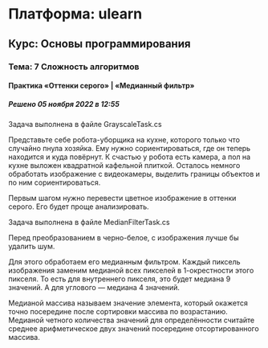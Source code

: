 # Платформа: ulearn
## Курс: Основы программирования
### Тема: 7 Сложность алгоритмов
#### Практика «Оттенки серого» | «Медианный фильтр»
##### Решено 05 ноября 2022 в 12:55

Задача выполнена в файле GrayscaleTask.cs

Представьте себе робота-уборщика на кухне, которого только что случайно пнула хозяйка. Ему нужно сориентироваться, где он теперь находится и куда повёрнут. К счастью у робота есть камера, а пол на кухне выложен квадратной кафельной плиткой. Осталось немного обработать изображение с видеокамеры, выделить границы объектов и по ним сориентироваться.

Первым шагом нужно перевести цветное изображение в оттенки серого. Его будет проще анализировать.

Задача выполнена в файле MedianFilterTask.cs

Перед преобразованием в черно-белое, с изображения лучше бы удалить шум.

Для этого обработаем его медианным фильтром. Каждый пиксель изображения заменим медианой всех пикселей в 1-окрестности этого пикселя. То есть для внутреннего пикселя, это будет медиана 9 значений. А для углового — медиана 4 значений.

Медианой массива называем значение элемента, который окажется точно посередине после сортировки массива по возрастанию. Медианой четного количества значений для определённости считайте среднее арифметическое двух значений посередине отсортированного массива.